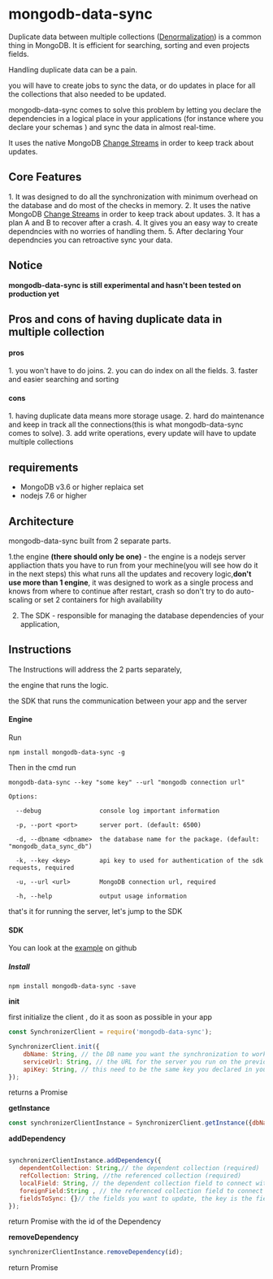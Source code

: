 <h1>mongodb-data-sync</h1>
Duplicate data between multiple collections (<a href='https://en.wikipedia.org/wiki/Denormalization'>Denormalization</a>) is a common thing in MongoDB.
It is efficient for searching, sorting and even projects fields.

Handling duplicate data can be a pain.

you will have to create jobs to sync the data, or do updates in place for all the collections that also needed to be updated.

mongodb-data-sync comes to solve this problem by letting you declare the dependencies in a logical place in your applications (for instance where you declare your schemas ) and sync the data in almost real-time.   

It uses the native MongoDB <a href='https://docs.mongodb.com/manual/changeStreams/'>Change Streams</a> in order to keep track about updates.


<h2>Core Features</h2>
1. It was designed to do all the synchronization with minimum overhead on the database and do most of the checks in memory.  
2. It uses the native MongoDB <a href='https://docs.mongodb.com/manual/changeStreams/'>Change Streams</a> in order to keep track about updates.  
3. It has a plan A and B to recover after a crash.  
4. It gives you an easy way to create dependncies with no worries of handling them.  
5. After declaring Your dependncies you can retroactive sync your data.  


<h2>Notice</h2>
<strong>mongodb-data-sync is still experimental and hasn't been tested on production yet</strong> 

<h2>Pros and cons of having duplicate data in multiple collection </h2>

<h4>pros</h4>
1. you won't have to do joins.
2. you can do index on all the fields.
3. faster and easier searching and sorting

<h4>cons</h4>
1. having duplicate data means more storage usage.
2. hard do maintenance and keep in track all the connections(this is what mongodb-data-sync comes to solve).
3. add write operations, every update will have to update multiple collections  

<h2>requirements</h2>
<ul>
<li>MongoDB v3.6 or higher replaica set </li>
<li>nodejs 7.6 or higher </li>
</ul>

<h2>Architecture</h2>
mongodb-data-sync built from 2 separate parts.

1.the engine <b>(there should only be one)</b> - the engine is a nodejs server appliaction thats you have to run from your mechine(you will see how do it in the next steps) this what runs all the updates and recovery logic,<strong>don't use  more than 1 engine</strong>, it was designed to work as a single process and knows from where to continue after restart, crash  so don't try to do auto-scaling or set 2 containers for high availability 

2. The SDK - responsible for managing the database dependencies of your application,

<h2>Instructions</h2>

The Instructions will address the 2 parts separately,
 
 the engine that runs the logic.
 
 the SDK that runs the communication between your app and the server 

<h4>Engine</h4>

Run  

```
npm install mongodb-data-sync -g
```
 
Then in the cmd run
 
```
mongodb-data-sync --key "some key" --url "mongodb connection url"
```
```
Options:

  --debug                console log important information
  
  -p, --port <port>      server port. (default: 6500)
  
  -d, --dbname <dbname>  the database name for the package. (default: "mongodb_data_sync_db")
  
  -k, --key <key>        api key to used for authentication of the sdk requests, required
  
  -u, --url <url>        MongoDB connection url, required
  
  -h, --help             output usage information
```

that's it for running the server, let's jump to the SDK  

<h4>SDK</h4>

You can look at the <a target='_blank' href='https://github.com/amit221/mongodb-denormalized-data-sync/tree/master/example'>example</a> on github

<h5>Install</h5>

```
npm install mongodb-data-sync -save
```

<strong>init</strong>

first initialize the client , do it as soon as possible in your app
```javascript
const SynchronizerClient = require('mongodb-data-sync');

SynchronizerClient.init({
    dbName: String, // the DB name you want the synchronization to work on (required)
    serviceUrl: String, // the URL for the server you run on the previous stage (required),  
    apiKey: String, // this need to be the same key you declared in your server (required)
}); 
```
returns a Promise

<strong>getInstance</strong>
```javascript
const synchronizerClientInstance = SynchronizerClient.getInstance({dbName: String}); // return an instance related to your db(its not a mongodb db instance) for dependncies oprations  
````


<strong>addDependency</strong>


```javascript

synchronizerClientInstance.addDependency({
   dependentCollection: String,// the dependent collection (required)
   refCollection: String, //the referenced collection (required)
   localField: String, // the dependent collection field to connect with (required)
   foreignField:String , // the referenced collection field to connect with, default _id ,using other field then _id will cuz an extra join for each check (optional)
   fieldsToSync: {}// the fields you want to update, the key is the field on the  dependentCollection and the value is for the refCollection
});
```

return Promise with the id of the Dependency 


<strong>removeDependency</strong>


```javascript
synchronizerClientInstance.removeDependency(id);
```

return Promise

